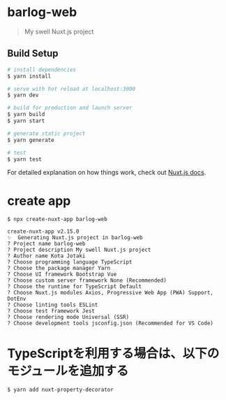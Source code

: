# barlog-web

> My swell Nuxt.js project

## Build Setup

```bash
# install dependencies
$ yarn install

# serve with hot reload at localhost:3000
$ yarn dev

# build for production and launch server
$ yarn build
$ yarn start

# generate static project
$ yarn generate

# test
$ yarn test
```

For detailed explanation on how things work, check out [Nuxt.js docs](https://nuxtjs.org).


# create app

```
$ npx create-nuxt-app barlog-web

create-nuxt-app v2.15.0
✨  Generating Nuxt.js project in barlog-web
? Project name barlog-web
? Project description My swell Nuxt.js project
? Author name Kota Jotaki
? Choose programming language TypeScript
? Choose the package manager Yarn
? Choose UI framework Bootstrap Vue
? Choose custom server framework None (Recommended)
? Choose the runtime for TypeScript Default
? Choose Nuxt.js modules Axios, Progressive Web App (PWA) Support, DotEnv
? Choose linting tools ESLint
? Choose test framework Jest
? Choose rendering mode Universal (SSR)
? Choose development tools jsconfig.json (Recommended for VS Code)
```


# TypeScriptを利用する場合は、以下のモジュールを追加する

```
$ yarn add nuxt-property-decorator
```
